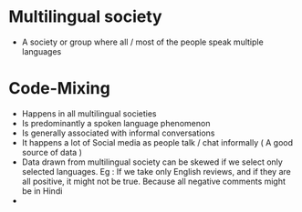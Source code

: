 # Multilingual society

- A society or group where all / most of the people speak multiple languages

# Code-Mixing
- Happens in all multilingual societies
- Is predominantly a spoken language phenomenon
- Is generally associated with informal conversations
- It happens a lot of Social media as people talk / chat informally ( A good source of data )
- Data drawn from multilingual society can be skewed if we select only selected languages. Eg : If we take only English reviews, and if they are all positive, it might not be true. Because all negative comments might be in Hindi
- 